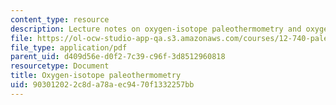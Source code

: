 ```yaml
---
content_type: resource
description: Lecture notes on oxygen-isotope paleothermometry and oxygen isotope hydrology.
file: https://ol-ocw-studio-app-qa.s3.amazonaws.com/courses/12-740-paleoceanography-spring-2008/903012022c8da78aec9470f1332257bb_lec03.pdf
file_type: application/pdf
parent_uid: d409d56e-d0f2-7c39-c96f-3d8512960818
resourcetype: Document
title: Oxygen-isotope paleothermometry
uid: 90301202-2c8d-a78a-ec94-70f1332257bb
---
```

